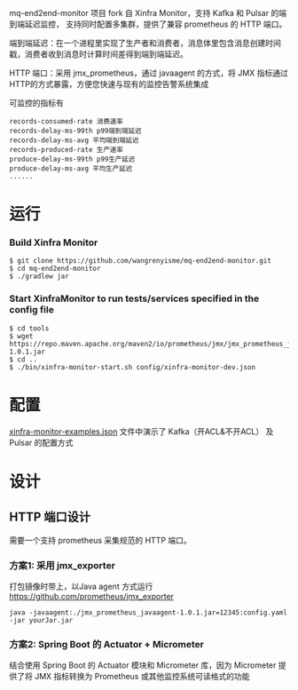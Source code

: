 mq-end2end-monitor 项目 fork 自 Xinfra Monitor，支持 Kafka 和 Pulsar 的端到端延迟监控， 支持同时配置多集群，提供了兼容 prometheus 的 HTTP 端口。

端到端延迟：在一个进程里实现了生产者和消费者，消息体里包含消息创建时间戳，消费者收到消息时计算时间差得到端到端延迟。

HTTP 端口：采用 jmx_prometheus，通过 javaagent 的方式，将 JMX 指标通过 HTTP的方式暴露，方便您快速与现有的监控告警系统集成

可监控的指标有
```shell
records-consumed-rate 消费速率
records-delay-ms-99th p99端到端延迟 
records-delay-ms-avg 平均端到端延迟
records-produced-rate 生产速率
produce-delay-ms-99th p99生产延迟
produce-delay-ms-avg 平均生产延迟
......
```

# 运行
### Build Xinfra Monitor
```
$ git clone https://github.com/wangrenyisme/mq-end2end-monitor.git
$ cd mq-end2end-monitor 
$ ./gradlew jar
```

### Start XinfraMonitor to run tests/services specified in the config file
```
$ cd tools
$ wget https://repo.maven.apache.org/maven2/io/prometheus/jmx/jmx_prometheus_javaagent/1.0.1/jmx_prometheus_javaagent-1.0.1.jar
$ cd ..
$ ./bin/xinfra-monitor-start.sh config/xinfra-monitor-dev.json
```


# 配置
[xinfra-monitor-examples.json](config%2Fxinfra-monitor-examples.json) 文件中演示了 Kafka（开ACL&不开ACL） 及 Pulsar 的配置方式

# 设计
## HTTP 端口设计
需要一个支持 prometheus 采集规范的 HTTP 端口。
### 方案1: 采用 jmx_exporter 
打包镜像时带上，以Java agent 方式运行 
https://github.com/prometheus/jmx_exporter

```shell
java -javaagent:./jmx_prometheus_javaagent-1.0.1.jar=12345:config.yaml -jar yourJar.jar
```

### 方案2: Spring Boot 的 Actuator + Micrometer
结合使用 Spring Boot 的 Actuator 模块和 Micrometer 库，因为 Micrometer 提供了将 JMX 指标转换为 Prometheus 或其他监控系统可读格式的功能
